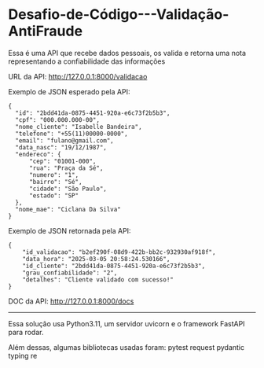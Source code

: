 # Desafio-de-Código---Validação-AntiFraude

Essa é uma API que recebe dados pessoais, os valida e retorna uma nota representando a confiabilidade das informações

URL da API: http://127.0.0.1:8000/validacao

Exemplo de JSON esperado pela API:
  ```
{
	"id": "2bdd41da-0875-4451-920a-e6c73f2b5b3",
	"cpf": "000.000.000-00",
	"nome_cliente": "Isabelle Bandeira",
	"telefone": "+55(11)00000-0000",
	"email": "fulano@gmail.com",
	"data_nasc": "19/12/1987",
	"endereco": {
		"cep": "01001-000",
		"rua": "Praça da Sé",
		"numero": "1",
		"bairro": "Sé",
		"cidade": "São Paulo",
		"estado": "SP"
	},
	"nome_mae": "Ciclana Da Silva"
}
```

Exemplo de JSON retornada pela API:
```
{
	"id_validacao": "b2ef290f-08d9-422b-bb2c-932930af918f",
	"data_hora": "2025-03-05 20:58:24.530166",
	"id_cliente": "2bdd41da-0875-4451-920a-e6c73f2b5b3",
	"grau_confiabilidade": "2",
	"detalhes": "Cliente validado com sucesso!"
}
```

DOC da API: http://127.0.0.1:8000/docs

---------------------------------------------

Essa solução usa Python3.11, um servidor uvicorn e o framework FastAPI para rodar.

Além dessas, algumas bibliotecas usadas foram:
pytest
request
pydantic
typing
re
